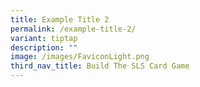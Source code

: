 ```yaml
---
title: Example Title 2
permalink: /example-title-2/
variant: tiptap
description: ""
image: /images/FaviconLight.png
third_nav_title: Build The SLS Card Game
---
```

